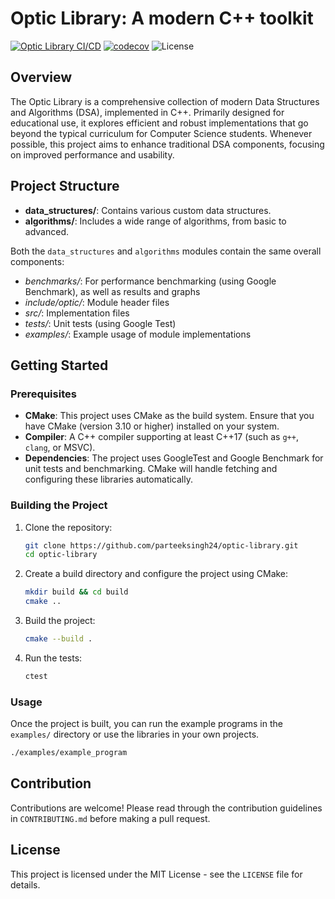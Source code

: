# Optic Library: A modern C++ toolkit

<!-- Badges -->
[![Optic Library CI/CD](https://github.com/parteeksingh24/optic-library/actions/workflows/ci-cd.yml/badge.svg)](https://github.com/parteeksingh24/optic-library/actions/workflows/ci-cd.yml)
[![codecov](https://codecov.io/gh/parteeksingh24/optic-library/branch/main/graph/badge.svg)](https://codecov.io/gh/parteeksingh24/optic-library)
![License](https://img.shields.io/badge/license-MIT-blue.svg)

## Overview
The Optic Library is a comprehensive collection of modern Data Structures and Algorithms (DSA), implemented in C++. Primarily designed for educational use, it explores efficient and robust implementations that go beyond the typical curriculum for Computer Science students. Whenever possible, this project aims to enhance traditional DSA components, focusing on improved performance and usability.

## Project Structure
- **data_structures/**: Contains various custom data structures.
- **algorithms/**: Includes a wide range of algorithms, from basic to advanced.

Both the `data_structures` and `algorithms` modules contain the same overall components:
- *benchmarks/*: For performance benchmarking (using Google Benchmark), as well as results and graphs
- *include/optic/*: Module header files
- *src/*: Implementation files
- *tests/*: Unit tests (using Google Test)
- *examples/*: Example usage of module implementations

## Getting Started

### Prerequisites
- **CMake**: This project uses CMake as the build system. Ensure that you have CMake (version 3.10 or higher) installed on your system.
- **Compiler**: A C++ compiler supporting at least C++17 (such as `g++`, `clang`, or MSVC).
- **Dependencies**: The project uses GoogleTest and Google Benchmark for unit tests and benchmarking. CMake will handle fetching and configuring these libraries automatically.

### Building the Project

1. Clone the repository:
    ```bash
    git clone https://github.com/parteeksingh24/optic-library.git
    cd optic-library
    ```

2. Create a build directory and configure the project using CMake:
    ```bash
    mkdir build && cd build
    cmake ..
    ```

3. Build the project:
    ```bash
    cmake --build .
    ```

4. Run the tests:
    ```bash
    ctest
    ```

### Usage
Once the project is built, you can run the example programs in the `examples/` directory or use the libraries in your own projects.

```bash
./examples/example_program
```

## Contribution
Contributions are welcome! Please read through the contribution guidelines in `CONTRIBUTING.md` before making a pull request.

## License
This project is licensed under the MIT License - see the `LICENSE` file for details.

